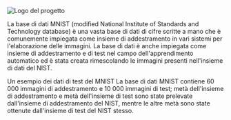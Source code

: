 ![Logo del progetto](../img/img2.png) 

La base di dati MNIST (modified National Institute of Standards and Technology database) è una vasta base di dati di cifre scritte a mano che è comunemente impiegata come insieme di addestramento in vari sistemi per l'elaborazione delle immagini. La base di dati è anche impiegata come insieme di addestramento e di test nel campo dell'apprendimento automatico ed è stata creata rimescolando le immagini presenti nell'insieme di dati del NIST.

Un esempio dei dati di test del MNIST
La base di dati MNIST contiene 60 000 immagini di addestramento e 10 000 immagini di test; metà dell'insieme di addestramento e metà dell'insieme di test sono state prelevate dall'insieme di addestramento del NIST, mentre le altre metà sono state ottenute dall'insieme di test del NIST stesso.


